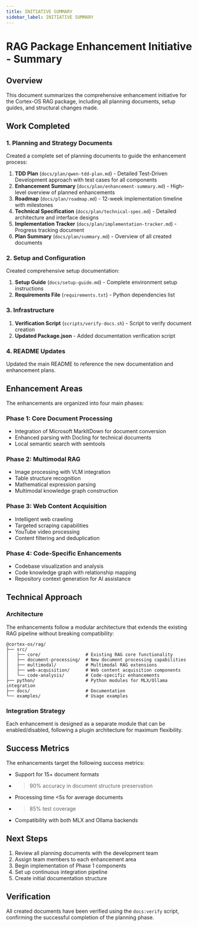 ```yaml
---
title: INITIATIVE SUMMARY
sidebar_label: INITIATIVE SUMMARY
---
```


# RAG Package Enhancement Initiative - Summary

## Overview

This document summarizes the comprehensive enhancement initiative for the Cortex-OS RAG package, including all planning documents, setup guides, and structural changes made.

## Work Completed

### 1. Planning and Strategy Documents

Created a complete set of planning documents to guide the enhancement process:

1. **TDD Plan** (`docs/plan/qwen-tdd-plan.md`) - Detailed Test-Driven Development approach with test cases for all components
2. **Enhancement Summary** (`docs/plan/enhancement-summary.md`) - High-level overview of planned enhancements
3. **Roadmap** (`docs/plan/roadmap.md`) - 12-week implementation timeline with milestones
4. **Technical Specification** (`docs/plan/technical-spec.md`) - Detailed architecture and interface designs
5. **Implementation Tracker** (`docs/plan/implementation-tracker.md`) - Progress tracking document
6. **Plan Summary** (`docs/plan/summary.md`) - Overview of all created documents

### 2. Setup and Configuration

Created comprehensive setup documentation:

1. **Setup Guide** (`docs/setup-guide.md`) - Complete environment setup instructions
2. **Requirements File** (`requirements.txt`) - Python dependencies list

### 3. Infrastructure

1. **Verification Script** (`scripts/verify-docs.sh`) - Script to verify document creation
2. **Updated Package.json** - Added documentation verification script

### 4. README Updates

Updated the main README to reference the new documentation and enhancement plans.

## Enhancement Areas

The enhancements are organized into four main phases:

### Phase 1: Core Document Processing

- Integration of Microsoft MarkItDown for document conversion
- Enhanced parsing with Docling for technical documents
- Local semantic search with semtools

### Phase 2: Multimodal RAG

- Image processing with VLM integration
- Table structure recognition
- Mathematical expression parsing
- Multimodal knowledge graph construction

### Phase 3: Web Content Acquisition

- Intelligent web crawling
- Targeted scraping capabilities
- YouTube video processing
- Content filtering and deduplication

### Phase 4: Code-Specific Enhancements

- Codebase visualization and analysis
- Code knowledge graph with relationship mapping
- Repository context generation for AI assistance

## Technical Approach

### Architecture

The enhancements follow a modular architecture that extends the existing RAG pipeline without breaking compatibility:

```
@cortex-os/rag/
├── src/
│   ├── core/                 # Existing RAG core functionality
│   ├── document-processing/  # New document processing capabilities
│   ├── multimodal/           # Multimodal RAG extensions
│   ├── web-acquisition/      # Web content acquisition components
│   └── code-analysis/        # Code-specific enhancements
├── python/                   # Python modules for MLX/Ollama integration
├── docs/                     # Documentation
└── examples/                 # Usage examples
```

### Integration Strategy

Each enhancement is designed as a separate module that can be enabled/disabled, following a plugin architecture for maximum flexibility.

## Success Metrics

The enhancements target the following success metrics:

- Support for 15+ document formats
- > 90% accuracy in document structure preservation
- Processing time <5s for average documents
- > 85% test coverage
- Compatibility with both MLX and Ollama backends

## Next Steps

1. Review all planning documents with the development team
2. Assign team members to each enhancement area
3. Begin implementation of Phase 1 components
4. Set up continuous integration pipeline
5. Create initial documentation structure

## Verification

All created documents have been verified using the `docs:verify` script, confirming the successful completion of the planning phase.
